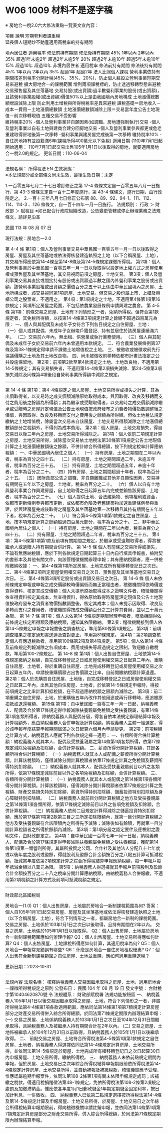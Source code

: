 # W06 1009 材料不是逐字稿




※ 房地合一稅2.0六大修法重點一覽表文宣內容：

項目	說明
短期套利者課重稅	
延長個人短期炒不動產適用高稅率的持有期間

境內居住者
適用稅率	修法前持有期間	修法後持有期間
45%	1年以內	2年以內
35%	超過1年未逾2年	超過2年未逾5年
20%	超過2年未逾10年	超過5年未逾10年
15%	超過10年	超過10年
非境內居住者
適用稅率	修法前持有期間	修法後持有期間
45%	1年以內	2年以內
35%	超過1年	超過2年
法人比照個人課稅	營利事業依持有期間按差別稅率分開計稅(45%、35%、20%)，防止個人藉設立營利事業短期交易來避稅
擴大房地合一的課稅範圍	增列兩項課稅標的，防止透過移轉型態來避稅
交易預售屋及其坐落基地
交易持股(或出資額)過半數營利事業的股份(或出資額)，且該營利事業股權(或出資額)價值50%以上是由我國境內房地構成
土地漲價總數額增設減除上限	防止利用土增稅與所得稅稅率差異來避稅
課稅基礎＝房地收入－成本－費用－土地漲價總數額
土地漲價總數額減除上限＝交易當年度公告土地現值－前次移轉現值
五種交易不受影響	
維持稅率20%
-個人及營利事業非自願因素(如調職、房地遭強制執行)交易
-個人及營利事業以自有土地與建商合建分回房地交易
-個人及營利事業參與都更或危老重建取得房地後第一次移轉
-營利事業興建房屋完成後第一次移轉
維持稅率10%
-自住房地持有並設籍滿6年(課稅所得400萬元以下免稅)
適用日期	(110)年7月1日起開始適用：
110年7月1日起交易出售105年1月1日以後取得的房地，就要適用房地合一稅2.0的規定。
更新日期：110-06-04





---



法規名稱：	所得稅法 EN
生效狀態：	
※本法規部分或全部條文尚未生效，最後生效日期：未定 

1.一百零五年七月二十七日增訂修正之第 17-4 條條文定自一百零五年八月一日施行，第 43-3 條條文定自一百十二年度施行，第 43-4 條條文，施行日期，由行政院定之。
2.一百十三年八月七日修正公布第 88、89、92、94-1、111、112、114、114-3 、126 條條文，自一百十四年一月一日施行。
法規類別：	行政 ＞ 財政部 ＞ 賦稅目
※如已配合行政院組織改造，公告變更管轄或停止辦理業務之法規條文，請詳見沿革



民國 113 年 08 月 07 日

現行法規：房地合一2.0


第 4-4 條
第1項：個人及營利事業交易中華民國一百零五年一月一日以後取得之房屋、房屋及其坐落基地或依法得核發建造執照之土地（以下合稱房屋、土地），其交易所得應依第14-4條至第14-8條及第24-5條規定課徵所得稅。
第2項：個人及營利事業於中華民國一百零五年一月一日以後取得以設定地上權方式之房屋使用權或預售屋及其坐落基地，其交易視同前項之房屋、土地交易。
第3項：個人及營利事業交易其直接或間接持有股份或出資額過半數之國內外營利事業之股份或出資額，該營利事業股權或出資額之價值百分之五十以上係由中華民國境內之房屋、土地所構成者，該交易視同第1項房屋、土地交易。但交易之股份屬上市、上櫃及興櫃公司之股票者，不適用之。
第4項：第1項規定之土地，不適用第4條第1項第16款規定；同項所定房屋之範圍，不包括依農業發展條例申請興建之農舍。
第 4-5 條
第1項：前條交易之房屋、土地有下列情形之一者，免納所得稅。但符合第1款規定者，其免稅所得額，以按第14-4條第3項規定計算之餘額不超過四百萬元為限：
一、個人與其配偶及未成年子女符合下列各目規定之自住房屋、土地：
（一）個人或其配偶、未成年子女辦竣戶籍登記、持有並居住於該房屋連續滿六年。
（二）交易前六年內，無出租、供營業或執行業務使用。
（三）個人與其配偶及未成年子女於交易前六年內未曾適用本款規定。
二、符合農業發展條例第37條及第38-1條規定得申請不課徵土地增值稅之土地。
三、被徵收或被徵收前先行協議價購之土地及其土地改良物。
四、尚未被徵收前移轉依都市計畫法指定之公共設施保留地。
第2項：前項第2款至第4款規定之土地、土地改良物，不適用第14-5條規定；其有交易損失者，不適用第14-4條第2項損失減除、第24-5條第3項損失減除及同條第4項後段自營利事業所得額中減除之規定。







----


第 14-4 條
第1項：第4-4條規定之個人房屋、土地交易所得或損失之計算，其為出價取得者，以交易時之成交價額減除原始取得成本，與因取得、改良及移轉而支付之費用後之餘額為所得額；其為繼承或受贈取得者，以交易時之成交價額減除繼承或受贈時之房屋評定現值及公告土地現值按政府發布之消費者物價指數調整後之價值，與因取得、改良及移轉而支付之費用後之餘額為所得額。但依土地稅法規定繳納之土地增值稅，除屬當次交易未自該房屋、土地交易所得額減除之土地漲價總數額部分之稅額外，不得列為成本費用。
第2項：個人房屋、土地交易損失，得自交易日以後三年內之房屋、土地交易所得減除之。
第3項：個人依前二項規定計算之房屋、土地交易所得，減除當次交易依土地稅法第30條第1項規定公告土地現值計算之土地漲價總數額後之餘額，不併計綜合所得總額，按下列規定稅率計算應納稅額：
一、中華民國境內居住之個人：
（一）持有房屋、土地之期間在二年以內者，稅率為百分之四十五。
（二）持有房屋、土地之期間超過二年，未逾五年者，稅率為百分之三十五。
（三）持有房屋、土地之期間超過五年，未逾十年者，稅率為百分之二十。
（四）持有房屋、土地之期間超過十年者，稅率為百分之十五。
（五）因財政部公告之調職、非自願離職或其他非自願性因素，交易持有期間在五年以下之房屋、土地者，稅率為百分之二十。
（六）個人以自有土地與營利事業合作興建房屋，自土地取得之日起算五年內完成並銷售該房屋、土地者，稅率為百分之二十。
（七）個人提供土地、合法建築物、他項權利或資金，依都市更新條例參與都市更新，或依都市危險及老舊建築物加速重建條例參與重建，於興建房屋完成後取得之房屋及其坐落基地第一次移轉且其持有期間在五年以下者，稅率為百分之二十。
（八）符合第4-5條第1項第1款規定之自住房屋、土地，按本項規定計算之餘額超過四百萬元部分，稅率為百分之十。
二、非中華民國境內居住之個人：
（一）持有房屋、土地之期間在二年以內者，稅率為百分之四十五。
（二）持有房屋、土地之期間超過二年者，稅率為百分之三十五。
第4項：第4-5條第1項第1款及前項有關期間之規定，於繼承或受遺贈取得者，得將被繼承人或遺贈人持有期間合併計算。
第 14-5 條
個人有前條之交易所得或損失，不論有無應納稅額，應於下列各款規定日期起算三十日內自行填具申報書，檢附契約書影本及其他有關文件，向該管稽徵機關辦理申報；其有應納稅額者，應一併檢附繳納收據：
一、第4-4條第1項所定房屋、土地完成所有權移轉登記日之次日。
二、第4-4條第2項所定房屋使用權交易日之次日、預售屋及其坐落基地交易日之次日。
三、第4-4條第3項所定股份或出資額交易日之次日。
第 14-6 條
個人未依前條規定申報或申報之成交價額較時價偏低而無正當理由者，稽徵機關得依時價或查得資料，核定其成交價額；個人未提示原始取得成本之證明文件者，稽徵機關得依查得資料核定其成本，無查得資料，得依原始取得時房屋評定現值及公告土地現值按政府發布之消費者物價指數調整後，核定其成本；個人未提示因取得、改良及移轉而支付之費用者，稽徵機關得按成交價額百分之三計算其費用，並以三十萬元為限。
第 14-7 條
第1項：個人未依第14-5條規定期限辦理申報者，稽徵機關得依前條規定核定所得額及應納稅額，通知其依限繳納。
第2項：稽徵機關接到個人依第14-5條規定申報之申報書後之調查核定，準用第80條第1項規定。
第3項：前項調查結果之核定通知書送達及查對更正，準用第81條規定。
第4項：第2項調查核定個人有應退稅款者，準用第100條第2項及第4項規定。
第5項：個人依第14-4條及前條規定列報減除之各項成本、費用或損失等超過規定之限制，致短繳自繳稅款，準用第100-2條規定。
第 14-8 條
第1項：個人出售自住房屋、土地依第14-5條規定繳納之稅額，自完成移轉登記之日或房屋使用權交易之日起算二年內，重購自住房屋、土地者，得於重購自住房屋、土地完成移轉登記或房屋使用權交易之次日起算五年內，申請按重購價額占出售價額之比率，自前開繳納稅額計算退還。
第2項：個人於先購買自住房屋、土地後，自完成移轉登記之日或房屋使用權交易之日起算二年內，出售其他自住房屋、土地者，於依第14-5條規定申報時，得按前項規定之比率計算扣抵稅額，在不超過應納稅額之限額內減除之。
第3項：前二項重購之自住房屋、土地，於重購後五年內改作其他用途或再行移轉時，應追繳原扣抵或退還稅額。
第15條
第1項：自中華民國一百零三年一月一日起，納稅義務人、配偶及合於第17條規定得申報減除扶養親屬免稅額之受扶養親屬，有第14條第1項各類所得者，除納稅義務人與配偶分居，得各自依本法規定辦理結算申報及計算稅額外，應由納稅義務人合併申報及計算稅額。納稅義務人主體一經選定，得於該申報年度結算申報期間屆滿之次日起算六個月內申請變更。
第2項：前項稅額之計算方式，納稅義務人應就下列各款規定擇一適用：
一、各類所得合併計算稅額：納稅義務人就其本人、配偶及受扶養親屬之第14條第1項各類所得，依第17條規定減除免稅額及扣除額，合併計算稅額。
二、薪資所得分開計算稅額，其餘各類所得合併計算稅額：
（一）納稅義務人就其本人或配偶之薪資所得分開計算稅額。計算該稅額時，僅得減除分開計算稅額者依第17條規定計算之免稅額及薪資所得特別扣除額。
（二）納稅義務人就其本人、配偶及受扶養親屬前目以外之各類所得，依第17條規定減除前目以外之各項免稅額及扣除額，合併計算稅額。
三、各類所得分開計算稅額：
（一）納稅義務人就其本人或配偶之第14條第1項各類所得分開計算稅額。計算該稅額時，僅得減除分開計算稅額者依第17條規定計算之免稅額、財產交易損失特別扣除額、薪資所得特別扣除額、儲蓄投資特別扣除額及身心障礙特別扣除額。
（二）納稅義務人就前目分開計算稅額之他方及受扶養親屬之第14條第1項各類所得，依第17條規定減除前目以外之各項免稅額及扣除額，合併計算稅額。
（三）納稅義務人依前二目規定計算得減除之儲蓄投資特別扣除額，應於第17條第1項第2款第三目之三所定扣除限額內，就第一目分開計算稅額之他方及受扶養親屬符合該限額內之所得先予減除；減除後如有餘額，再就第一目分開計算稅額者之所得於餘額內減除。
第3項：第1項分居之認定要件及應檢附之證明文件，由財政部定之。
第4項：自中華民國一百零七年一月一日起，納稅義務人、配偶及合於第17條規定得申報減除扶養親屬免稅額之受扶養親屬，獲配第14條第1項第一類營利所得，其屬所投資之公司、合作社及其他法人分配八十七年度或以後年度之股利或盈餘，得就股利及盈餘合計金額按百分之八點五計算可抵減稅額，抵減當年度依第2項規定計算之綜合所得稅結算申報應納稅額，每一申報戶每年抵減金額以八萬元為限。
第5項：納稅義務人得選擇就其申報戶前項股利及盈餘合計金額按百分之二十八之稅率分開計算應納稅額，由納稅義務人合併報繳，不適用第2項稅額之計算方式及前項可抵減稅額之規定。



<!-- 

 	第4-4條
  	(1040605 增訂)
    	條文	　　個人及營利事業自中華民國一百零五年一月一日起交易房屋、房屋及其坐落基地或依法得核發建造執照之土地（以下合稱房屋、土地），符合下列情形之一者，其交易所得應依第14-4條至第14-8條及第24-5條規定課徵所得稅：
　　一、交易之房屋、土地係於一百零三年一月一日之次日以後取得，且持有期間在二年以內。
　　二、交易之房屋、土地係於一百零五年一月一日以後取得。
　　個人於中華民國一百零五年一月一日以後取得以設定地上權方式之房屋使用權，其交易視同前項之房屋交易。
　　第1項規定之土地，不適用第4條第1項第16款規定；同項所定房屋之範圍，不包括依農業發展條例申請興建之農舍。
    	理由	　　一、本條新增。
　　二、為改善現行不動產交易稅制缺失，健全不動產稅制，促使房屋、土地交易正常化，於第1項定明自一百零五年一月一日起交易房屋、房屋及其坐落基地或依法得核發建造執照之土地，其交易所得應依第14-4條至第14-8條及第24-5條規定（以下簡稱新制）課徵所得稅。另配合特種貨物及勞務稅條例不動產部分之停徵，將一百零三年一月一日之次日以後取得，且持有期間在二年以內之房屋、土地交易案件，亦納入新制課稅。至非屬上開新制課稅範圍者，仍適用現行課稅規定。
　　三、個人就設定地上權方式之房屋使用權之交易，雖屬權利交易性質，惟考量其經濟實質與房屋交易類同，為使該類型交易所得得適用自住房屋、土地及長期持有等租稅優惠，爰於第2項規定該房屋使用權之交易視同房屋交易。至營利事業上開房屋使用權交易所得與房屋交易所得，均係計入營利事業所得額課稅，其課稅並無不同，且營利事業並無自住房屋、土地及長期持有等租稅優惠問題，爰無須納入本項規範。
　　四、符合第1項規定之土地應適用新制課徵所得稅，爰於第3項前段規定該等土地不適用第4條第1項第16款土地交易所得免稅之規定。另配合農業政策，於第3項後段將農舍排除適用新制，俾農舍維持適用現行課稅規定。
  	(1100409 修正)
    	條文	　　個人及營利事業交易中華民國一百零五年一月一日以後取得之房屋、房屋及其坐落基地或依法得核發建造執照之土地（以下合稱房屋、土地），其交易所得應依第14-4條至第14-8條及第24-5條規定課徵所得稅。
　　個人及營利事業於中華民國一百零五年一月一日以後取得以設定地上權方式之房屋使用權或預售屋及其坐落基地，其交易視同前項之房屋、土地交易。
　　個人及營利事業交易其直接或間接持有股份或出資額過半數之國內外營利事業之股份或出資額，該營利事業股權或出資額之價值百分之五十以上係由中華民國境內之房屋、土地所構成者，該交易視同第1項房屋、土地交易。但交易之股份屬上市、上櫃及興櫃公司之股票者，不適用之。
　　第1項規定之土地，不適用第4條第1項第16款規定；同項所定房屋之範圍，不包括依農業發展條例申請興建之農舍。
    	理由	　　一、考量目前實務已無原第1項第1款規定情形，爰予刪除，並就第1項酌作文字修正。
　　二、配合整體健全不動產市場政策，修正第2項規定：
　　　(一)配合修正條文第24-5條修正營利事業之房屋、土地交易所得採分開計算稅額，明定營利事業交易取得以設定地上權方式之房屋使用權視為房屋交易，以資一致。
　　　(二)個人或營利事業交易預售屋及其坐落基地，係以將來取得房屋、土地之權利為交易標的，原應依現行第14條第1項第七類規定計算財產交易所得，併入綜合所得總額課稅，或依現行第24條規定計入營利事業所得額課稅。考量不動產經紀業管理條例第4條第1款將預售屋納入房屋定義範圍，且外界迭反映有藉短期炒作或哄抬預售屋價格獲取高額利潤，卻繳納低額或未繳納所得稅之不合理情形，爰明定預售屋及其坐落基地之交易視同房屋、土地交易。
　　三、為防杜個人及營利事業藉由交易其具控制力之國內外營利事業股份或出資額，實質移轉該被投資營利事業之中華民國境內房屋、土地，以免稅證券交易所得規避或減少房屋、土地交易所得之納稅義務，爰增訂第3項，明定符合一定條件之股份或出資額交易，應視為房屋、土地交易，該交易所得應依本法有關房屋、土地交易所得相關規定課稅，不適用現行第4-1條規定停徵所得稅，並免依所得基本稅額條例第7條或第12條規定課稅；另考量上市、上櫃及興櫃公司之股權較為分散，且該等股票係於證券交易所或櫃檯買賣中心交易，相對較不易藉由股份交易實質移轉房屋、土地，爰於但書排除屬上市、上櫃及興櫃公司之股票交易。
　　四、原第3項未修正，移列為第4項。
  	第4-5條
  	(1040605 增訂)
    	條文	　　前條交易之房屋、土地有下列情形之一者，免納所得稅。但符合第1款規定者，其免稅所得額，以按第14-4條第3項規定計算之餘額不超過四百萬元為限：
　　一、個人與其配偶及未成年子女符合下列各目規定之自住房屋、土地：
　　　(一)個人或其配偶、未成年子女辦竣戶籍登記、持有並居住於該房屋連續滿六年。
　　　(二)交易前六年內，無出租、供營業或執行業務使用。
　　　(三)個人與其配偶及未成年子女於交易前六年內未曾適用本款規定。
　　二、符合農業發展條例第37條及第38-1條規定得申請不課徵土地增值稅之土地。
　　三、被徵收或被徵收前先行協議價購之土地及其土地改良物。
　　四、尚未被徵收前移轉依都市計畫法指定之公共設施保留地。
　　前項第2款至第4款規定之土地、土地改良物，不適用第14-5條規定；其有交易損失者，不適用第14-4條第2項損失減除及第24-5條第1項後段自營利事業所得額中減除之規定。
    	理由	　　一、本條新增。
　　二、第1項規定得免納所得稅之房屋、土地：
　　　(一)為保障自住需求，落實居住正義，第1款規定家庭自住房地交易得定額免納所得稅，但須符合辦竣戶籍登記、持有並居住於該房屋連續滿六年、交易前六年內無出租、供營業或執行業務使用，及交易前六年內未曾適用免稅等要件，以避免投機行為。
　　　(二)為配合農業政策，第2款規定符合農業發展條例第37條及第38-1條規定得申請不課徵土地增值稅之土地，得免納所得稅。
　　　(三)為鼓勵民間配合政府基於政策目的推動之土地開發及徵收等政策，提高行政效率，第3款及第4款分別規定被徵收或被徵收前先行協議價購之土地及其土地改良物，及尚未被徵收前移轉依都市計畫法指定之公共設施保留地，得免納所得稅。
　　三、為簡化稅政，個人符合第1項第2款至第4款規定免納所得稅者，免除其申報義務，且不適用損失減除相關規定，至營利事業部分，仍應申報，但其損失不得自營利事業所得額中減除，爰為第2項規定。
  	(1100409 修正)
    	條文	　　前條交易之房屋、土地有下列情形之一者，免納所得稅。但符合第1款規定者，其免稅所得額，以按第14-4條第3項規定計算之餘額不超過四百萬元為限：
　　一、個人與其配偶及未成年子女符合下列各目規定之自住房屋、土地：
　　　(一)個人或其配偶、未成年子女辦竣戶籍登記、持有並居住於該房屋連續滿六年。
　　　(二)交易前六年內，無出租、供營業或執行業務使用。
　　　(三)個人與其配偶及未成年子女於交易前六年內未曾適用本款規定。
　　二、符合農業發展條例第37條及第38-1條規定得申請不課徵土地增值稅之土地。
　　三、被徵收或被徵收前先行協議價購之土地及其土地改良物。
　　四、尚未被徵收前移轉依都市計畫法指定之公共設施保留地。
　　前項第2款至第4款規定之土地、土地改良物，不適用第14-5條規定；其有交易損失者，不適用第14-4條第2項損失減除、第24-5條第3項損失減除及同條第4項後段自營利事業所得額中減除之規定。
    	理由	　　一、第1項未修正。
　　二、第2項後段明定第1項第2款至第4款規定免納所得稅之土地、土地改良物交易損失不得自其他應稅房屋、土地交易所得中減除（包括修正條文第24-5條第3項規定不同持有期間之房屋、土地交易所得），又該損失亦不得自修正條文第24-5條第4項後段規定營利事業所得額中減除。
 -->





<!-- 

第14-4條
  	(1040605 增訂)
    	條文	　　第4-4條規定之個人房屋、土地交易所得或損失之計算，其為出價取得者，以交易時之成交價額減除原始取得成本，與因取得、改良及移轉而支付之費用後之餘額為所得額；其為繼承或受贈取得者，以交易時之成交價額減除繼承或受贈時之房屋評定現值及公告土地現值按政府發布之消費者物價指數調整後之價值，與因取得、改良及移轉而支付之費用後之餘額為所得額。但依土地稅法規定繳納之土地增值稅，不得列為成本費用。
　　個人房屋、土地交易損失，得自交易日以後三年內之房屋、土地交易所得減除之。
　　個人依前二項規定計算之房屋、土地交易所得，減除當次交易依土地稅法規定計算之土地漲價總數額後之餘額，不併計綜合所得總額，按下列規定稅率計算應納稅額：
　　一、中華民國境內居住之個人：
　　　(一)持有房屋、土地之期間在一年以內者，稅率為百分之四十五。
　　　(二)持有房屋、土地之期間超過一年，未逾二年者，稅率為百分之三十五。
　　　(三)持有房屋、土地之期間超過二年，未逾十年者，稅率為百分之二十。
　　　(四)持有房屋、土地之期間超過十年者，稅率為百分之十五。
　　　(五)因財政部公告之調職、非自願離職或其他非自願性因素，交易持有期間在二年以下之房屋、土地者，稅率為百分之二十。
　　　(六)個人以自有土地與營利事業合作興建房屋，自土地取得之日起算二年內完成並銷售該房屋、土地者，稅率為百分之二十。
　　　(七)符合第4-5條第1項第1款規定之自住房屋、土地，按本項規定計算之餘額超過四百萬元部分，稅率為百分之十。
　　二、非中華民國境內居住之個人：
　　　(一)持有房屋、土地之期間在一年以內者，稅率為百分之四十五。
　　　(二)持有房屋、土地之期間超過一年者，稅率為百分之三十五。
　　第4-4條第1項第1款、第4-5條第1項第1款及前項有關期間之規定，於繼承或受遺贈取得者，得將被繼承人或遺贈人持有期間合併計算。
    	理由	　　一、本條新增。
　　二、第1項規定個人房屋、土地交易所得或損失之計算方式，說明如下：
　　　(一)成本及費用之認列：
　　　　1.原則係按實際取得成本認定，包括取得房屋、土地之價金。至於繼承或受贈取得者，其取得時之價值以房屋評定現值及公告土地現值按政府發布之消費者物價指數調整後之價值為準。
　　　　2.取得房屋、土地達可供使用狀態前支付之必要費用，如契稅、印花稅、代書費、規費、公證費、仲介費、取得房地所有權後使用期間支付能增加房屋價值或效能非二年內所能耗竭之增置、改良或修繕費等。
　　　　3.出售房屋、土地支付之必要費用：如仲介費、廣告費、清潔費、搬運費等。
　　　　4.交易標的包含土地者，改良土地已支付之全部費用，包括已繳納之工程受益費、土地重劃費用及因土地使用變更而無償捐贈一定比率土地作為公共設施用地者，其捐贈時捐贈土地之公告現值總額。
　　　(二)不得列為成本或費用減除者：例如使用期間繳納之房屋稅、地價稅、管理費、清潔費、金融機構借款利息等，屬使用期間之相對代價。
　　三、參照第17條第1項第2款第三目之一有關財產交易損失扣除規定，於第2項規定房屋、土地交易損失減除規定。
　　四、為避免已課徵土地增值稅之稅基重複課徵所得稅，且使土地增值稅減免優惠得同步轉軌至所得稅，避免影響土地增值稅之徵免，於第3項序文規定計算房屋、土地交易所得時，得減除依土地稅法規定計算之土地漲價總數額。至已繳納之土地增值稅則不得再列為成本費用減除，亦不得扣抵所得稅。
　　五、第3項第1款規定中華民國境內居住個人之房屋、土地交易所得按其持有期間分別適用百分之四十五、百分之三十五、百分之二十及百分之十五之稅率。另符合第4-5條第1項第1款規定之自住房屋、土地，經依規定計算之餘額超過四百萬元部分，稅率為百分之十。至非中華民國境內居住個人之房屋、土地交易所得按其持有期間分別適用百分之四十五及百分之三十五之稅率。另有關中華民國境內居住個人及非中華民國境內居住個人之定義，依第7條第2項及第3項規定認定。
　　六、第4項明定「第4-4條第1項第1款、第4-5條第1項第1款及前項有關期間之規定，於繼承或受遺贈取得者，得將被繼承人或遺贈人持有期間合併計算。」。
  	(1100409 修正)
    	條文	　　第4-4條規定之個人房屋、土地交易所得或損失之計算，其為出價取得者，以交易時之成交價額減除原始取得成本，與因取得、改良及移轉而支付之費用後之餘額為所得額；其為繼承或受贈取得者，以交易時之成交價額減除繼承或受贈時之房屋評定現值及公告土地現值按政府發布之消費者物價指數調整後之價值，與因取得、改良及移轉而支付之費用後之餘額為所得額。但依土地稅法規定繳納之土地增值稅，除屬當次交易未自該房屋、土地交易所得額減除之土地漲價總數額部分之稅額外，不得列為成本費用。
　　個人房屋、土地交易損失，得自交易日以後三年內之房屋、土地交易所得減除之。
　　個人依前二項規定計算之房屋、土地交易所得，減除當次交易依土地稅法第30條第1項規定公告土地現值計算之土地漲價總數額後之餘額，不併計綜合所得總額，按下列規定稅率計算應納稅額：
　　一、中華民國境內居住之個人：
　　　(一)持有房屋、土地之期間在二年以內者，稅率為百分之四十五。
　　　(二)持有房屋、土地之期間超過二年，未逾五年者，稅率為百分之三十五。
　　　(三)持有房屋、土地之期間超過五年，未逾十年者，稅率為百分之二十。
　　　(四)持有房屋、土地之期間超過十年者，稅率為百分之十五。
　　　(五)因財政部公告之調職、非自願離職或其他非自願性因素，交易持有期間在五年以下之房屋、土地者，稅率為百分之二十。
　　　(六)個人以自有土地與營利事業合作興建房屋，自土地取得之日起算五年內完成並銷售該房屋、土地者，稅率為百分之二十。
　　　(七)個人提供土地、合法建築物、他項權利或資金，依都市更新條例參與都市更新，或依都市危險及老舊建築物加速重建條例參與重建，於興建房屋完成後取得之房屋及其坐落基地第一次移轉且其持有期間在五年以下者，稅率為百分之二十。
　　　(八)符合第4-5條第1項第1款規定之自住房屋、土地，按本項規定計算之餘額超過四百萬元部分，稅率為百分之十。
　　二、非中華民國境內居住之個人：
　　　(一)持有房屋、土地之期間在二年以內者，稅率為百分之四十五。
　　　(二)持有房屋、土地之期間超過二年者，稅率為百分之三十五。
　　第4-5條第1項第1款及前項有關期間之規定，於繼承或受遺贈取得者，得將被繼承人或遺贈人持有期間合併計算。
    	理由	　　一、配合第3項增訂土地漲價總數額減除限額規定，於第1項但書定明依土地稅法規定繳納之土地增值稅，不得列為成本費用範圍，不包括屬當次交易未自該房屋、土地交易所得減除之土地漲價總數額部分之稅額，以免重複課稅。
　　二、第2項未修正。
　　三、為防杜個人交易短期持有房屋、土地，利用土地增值稅稅率與房地合一所得稅稅率間差異，以自行申報高於公告土地現值之土地移轉現值方式規避所得稅負，爰於第3項序文明定自房屋、土地交易所得項下減除之土地漲價總數額，以依土地稅法第30條第1項規定公告土地現值計算之土地漲價總數額為限。又為抑制短期不當炒作不動產，修正第3項第1款第一目、第二目及第2款，延長有關適用百分之四十五及百分之三十五稅率之持有期間規定；並配合修正第1款第三目、第五目及第六目之持有期間。另考量配合鼓勵都更及危老重建政策，且該等參與之個人交易取得房地可增加房屋供給，並非基於短期炒作房地產，爰增訂第七目就個人提供土地、合法建築物、他項權利或資金，依都市更新條例參與都市更新，或依都市危險及老舊建築物加速重建條例參與重建，於興建房屋完成後取得之房屋及其坐落基地第一次移轉且其持有期間在五年以下者，比照第六目規定稅率為百分之二十。原第七目移列第八目。
　　四、第4項配合修正條文第4-4條刪除第1項第1款，酌作文字修正。
  	第14-5條
  	(1040605 增訂)
    	條文	　　個人有前條之交易所得或損失，不論有無應納稅額，應於房屋、土地完成所有權移轉登記日之次日或第4-4條第2項所定房屋使用權交易日之次日起算三十日內自行填具申報書，檢附契約書影本及其他有關文件，向該管稽徵機關辦理申報；其有應納稅額者，應一併檢附繳納收據。
    	理由	　　一、本條新增。
　　二、房屋、土地交易所得或損失及稅額之報繳期限及應檢附之文件。
  	(1100409 修正)
    	條文	　　個人有前條之交易所得或損失，不論有無應納稅額，應於下列各款規定日期起算三十日內自行填具申報書，檢附契約書影本及其他有關文件，向該管稽徵機關辦理申報；其有應納稅額者，應一併檢附繳納收據：
　　一、第4-4條第1項所定房屋、土地完成所有權移轉登記日之次日。
　　二、第4-4條第2項所定房屋使用權交易日之次日、預售屋及其坐落基地交易日之次日。
　　三、第4-4條第3項所定股份或出資額交易日之次日。
    	理由	　　配合修正條文第4-4條，增訂個人有同條第2項預售屋及其坐落基地交易、第3項股份或出資額交易情形者，增訂其報繳期限規定。
  	第14-6條
  	(1040605 增訂)
    	條文	　　個人未依前條規定申報或申報之成交價額較時價偏低而無正當理由者，稽徵機關得依時價或查得資料，核定其成交價額；個人未提示原始取得成本之證明文件者，稽徵機關得依查得資料核定其成本，無查得資料，得依原始取得時房屋評定現值及公告土地現值按政府發布之消費者物價指數調整後，核定其成本；個人未提示因取得、改良及移轉而支付之費用者，稽徵機關得按成交價額百分之五計算其費用。
    	理由	　　一、本條新增。
　　二、個人未依前條規定申報或申報之成交價額較時價偏低而無正當理由、未提示原始取得成本之證明文件，或未提示因取得、改良及移轉而支付之費用者，稽徵機關之核定方式。
  	(1100409 修正)
    	條文	　　個人未依前條規定申報或申報之成交價額較時價偏低而無正當理由者，稽徵機關得依時價或查得資料，核定其成交價額；個人未提示原始取得成本之證明文件者，稽徵機關得依查得資料核定其成本，無查得資料，得依原始取得時房屋評定現值及公告土地現值按政府發布之消費者物價指數調整後，核定其成本；個人未提示因取得、改良及移轉而支付之費用者，稽徵機關得按成交價額百分之三計算其費用，並以三十萬元為限。
    	理由	　　為使個人未提示證明文件之費用推計基礎符合實情，參考內政部訂頒之不動產仲介經紀業報酬計收標準、內政部統計不動產服務業經營概況調查報告數據，將個人房地交易推計費用率由百分之五調降為百分之三，並增訂費用金額上限為新臺幣三十萬元。
  	第14-7條
  	(1040605 增訂)
    	條文	　　個人未依第14-5條規定期限辦理申報者，稽徵機關得依前條規定核定所得額及應納稅額，通知其依限繳納。
　　稽徵機關接到個人依第14-5條規定申報之申報書後之調查核定，準用第80條第1項規定。
　　前項調查結果之核定通知書送達及查對更正，準用第81條規定。
　　第2項調查核定個人有應退稅款者，準用第100條第2項及第4項規定。
　　個人依第14-4條及前條規定列報減除之各項成本、費用或損失等超過規定之限制，致短繳自繳稅款，準用第100-2條規定。
    	理由	　　一、本條新增。
　　二、第1項規範個人未依限申報案件之核定。
　　三、考量本法第四章稽徵程序部分條文，係專指結算申報，而新制個人房屋、土地交易所得採分離課稅，與綜合所得稅採結算申報之方式有別，為資相關稽徵程序有所依循，爰就新制稽徵機關之調查核定、核定通知書送達及查對更正、退稅及成本、費用或損失超限等事項，於第2項至第5項定明準用現行結算申報之稽徵程序規定。
  	第14-8條
  	(1040605 增訂)
    	條文	　　個人出售自住房屋、土地依第14-5條規定繳納之稅額，自完成移轉登記之日或房屋使用權交易之日起算二年內，重購自住房屋、土地者，得於重購自住房屋、土地完成移轉登記或房屋使用權交易之次日起算五年內，申請按重購價額占出售價額之比率，自前開繳納稅額計算退還。
　　個人於先購買自住房屋、土地後，自完成移轉登記之日或房屋使用權交易之日起算二年內，出售其他自住房屋、土地者，於依第14-5條規定申報時，得按前項規定之比率計算扣抵稅額，在不超過應納稅額之限額內減除之。
　　前二項重購之自住房屋、土地，於重購後五年內改作其他用途或再行移轉時，應追繳原扣抵或退還稅額。
    	理由	　　一、本條新增。
　　二、參照第17-2條有關自用住宅重購退稅規定，於第1項及第2項規定自住房地重購，無論係先售後購或先購後售，均得按重購價額占出售價額之比率，申請扣抵或退還稅額。
　　三、第3項規定自重購後五年內如改作其他用途或再行移轉，應追繳原扣抵或退還稅額，以避免投機。

 -->



---



財政部北區國稅局

房地合一(1.0)
Q1：個人出售房屋、土地屬於房地合一新制課稅範圍為何?
答案：
個人自105年1月1日起交易房屋、房屋及其坐落基地或依法得核發建造執照之土地（以下合稱房屋、土地），符合下列情形之一者，都屬房地合一新制的課稅範圍。
交易之房屋、土地係於103年1月1日之次日以後取得，且持有期間在2年以內。
交易之房屋、土地係於105年1月1日以後取得。
Q2：個人出售房屋、土地屬於房地合一新制課稅範圍應如何辦理申報? Q3：個人出售房屋、土地交易所得應如何計算? Q4：個人出售房屋、土地課稅所得應如何計算，其適用稅率為何? Q5：個人房地合一申報常見錯誤有哪些? Q6：什麼是房地合一自住房地租稅優惠? Q7：個人出售符合新制課稅範圍之自住房屋、土地並重購，應如何適用重購退稅？
 

更新日期：2023-10-31




---

 法規內容
法規名稱：	核釋納稅義務人交易因繼承取得之房屋、土地，適用房地合一課徵所得稅規定之原則
公發布日：	民國 104 年 08 月 19 日
發文字號：	台財稅字第10404620870號 令
法規體系：	財政部賦稅署
法規功能按鈕區
一、 納稅義務人105年1月1日以後交易因繼承取得之房屋、土地，符合下列情形之一者，非屬所得稅法第4-4條第1項各款適用範圍，應依同法第14條第1項第7類規定計算房屋部分之財產交易所得併入綜合所得總額，於同法第71條規定期限內辦理結算申報：
(一) 交易之房屋、土地係納稅義務人於103年1月1日之次日至104年12月31日間繼承取得，且納稅義務人及被繼承人持有期間合計在2年以內。
(二) 交易之房屋、土地係被繼承人於104年12月31日以前取得，且納稅義務人於105年1月1日以後繼承取得。
二、 前點交易之房屋、土地符合所得稅法第4-5條第1項第1款規定之自住房屋、土地者，納稅義務人得選擇依同法第14-4條規定計算房屋、土地交易所得，並依同法第14-5條規定於房屋、土地完成所有權移轉登記日之次日起算30日內申報房屋、土地交易所得，繳納所得稅。
三、 納稅義務人未依前點規定期間內申報，但於房屋、土地交易日之次年綜合所得稅結算申報期限前依所得稅法第14-4條規定計算房屋、土地交易所得，並自動補報及補繳稅款，稽徵機關應予受理，惟應認屬逾期申報案件，依同法第108-2條第1項有關未依限申報規定處罰；該補繳之稅款，得適用稅捐稽徵法第48-1條規定，免依所得稅法第108-2條第2項規定處罰及加徵滯納金。惟應依各年度1月1日郵政儲金1年期定期儲金固定利率，按日加計利息，一併徵收。
四、 納稅義務人已依第二點規定選擇按所得稅法第14-4條及第14-5條規定計算及申報房屋、土地交易所得，於房屋、土地交易日之次年綜合所得稅結算申報期限前，得向稽徵機關申請註銷申報，並依同法第14條第1項第7類規定計算房屋部分之財產交易所得，併入綜合所得總額，於同法第71條規定期限內辦理結算申報。



---